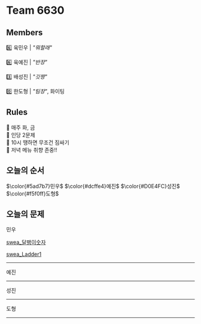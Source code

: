 # Team 6630

## Members
:six:   육민우 | *"뭐할래"*

:six:   육예진 | *"반장"*

:three: 배성진 | *"깃짱"*

:zero:  한도형 | *"팀장"*,  화이팅


## Rules
:pushpin: 매주 화, 금  
:pushpin: 인당 2문제  
:pushpin: 10시 땡하면 무조건 짐싸기  
:pushpin: 저녁 메뉴 취향 존중!!  

## 오늘의 순서
$\color{#5ad7b7}민우$
$\color{#dcffe4}예진$
$\color{#D0E4FC}성진$
$\color{#f5f0ff}도형$

## 오늘의 문제
민우

[swea_달팽이숫자](https://swexpertacademy.com/main/code/problem/problemDetail.do?contestProbId=AV5PobmqAPoDFAUq)

[swea_Ladder1](https://swexpertacademy.com/main/code/problem/problemDetail.do?contestProbId=AV14ABYKADACFAYh)
___
예진
___
성진
___
도형
___